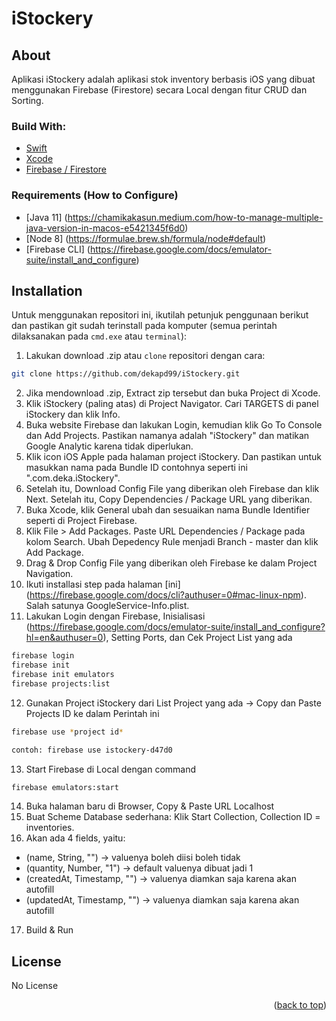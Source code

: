 # iStockery

<!-- ABOUT THE PROJECT -->
## About
Aplikasi iStockery adalah aplikasi stok inventory berbasis iOS yang dibuat menggunakan Firebase (Firestore) secara Local dengan fitur CRUD dan Sorting.

### Build With:

* [Swift](https://www.swift.org/documentation/)
* [Xcode](https://developer.apple.com/xcode/)
* [Firebase / Firestore](https://firebase.google.com/)


### Requirements (How to Configure)
* [Java 11] (https://chamikakasun.medium.com/how-to-manage-multiple-java-version-in-macos-e5421345f6d0)
* [Node 8] (https://formulae.brew.sh/formula/node#default)
* [Firebase CLI] (https://firebase.google.com/docs/emulator-suite/install_and_configure)


<!-- How to Install -->
## Installation
Untuk menggunakan repositori ini, ikutilah petunjuk penggunaan berikut dan pastikan git sudah terinstall pada komputer (semua perintah dilaksanakan pada `cmd.exe` atau `terminal`):

1. Lakukan download .zip atau `clone` repositori dengan cara:
```bash
git clone https://github.com/dekapd99/iStockery.git
```

2. Jika mendownload .zip, Extract zip tersebut dan buka Project di Xcode.
3. Klik iStockery (paling atas) di Project Navigator. Cari TARGETS di panel iStockery dan klik Info.
4. Buka website Firebase dan lakukan Login, kemudian klik Go To Console dan Add Projects. Pastikan namanya adalah "iStockery" dan matikan Google Analytic karena tidak diperlukan.
5. Klik icon iOS Apple pada halaman project iStockery. Dan pastikan untuk masukkan nama pada Bundle ID contohnya seperti ini ".com.deka.iStockery".
6. Setelah itu, Download Config File yang diberikan oleh Firebase dan klik Next. Setelah itu, Copy Dependencies / Package URL yang diberikan.
7. Buka Xcode, klik General ubah dan sesuaikan nama Bundle Identifier seperti di Project Firebase.
8. Klik File > Add Packages. Paste URL Dependencies / Package pada kolom Search. Ubah Depedency Rule menjadi Branch - master dan klik Add Package.
9. Drag & Drop Config File yang diberikan oleh Firebase ke dalam Project Navigation. 
10. Ikuti installasi step pada halaman [ini] (https://firebase.google.com/docs/cli?authuser=0#mac-linux-npm). Salah satunya GoogleService-Info.plist.
11. Lakukan Login dengan Firebase, Inisialisasi (https://firebase.google.com/docs/emulator-suite/install_and_configure?hl=en&authuser=0), Setting Ports, dan Cek Project List yang ada
```bash
firebase login
firebase init
firebase init emulators
firebase projects:list
```

12. Gunakan Project iStockery dari List Project yang ada -> Copy dan Paste Projects ID ke dalam Perintah ini
```bash
firebase use *project id*

contoh: firebase use istockery-d47d0
```

13. Start Firebase di Local dengan command
```bash
firebase emulators:start
```

14. Buka halaman baru di Browser, Copy & Paste URL Localhost
15. Buat Scheme Database sederhana: Klik Start Collection, Collection ID = inventories.
16. Akan ada 4 fields, yaitu:
* (name, String, "") -> valuenya boleh diisi boleh tidak
* (quantity, Number, "1") -> default valuenya dibuat jadi 1
* (createdAt, Timestamp, "") -> valuenya diamkan saja karena akan autofill
* (updatedAt, Timestamp, "") -> valuenya diamkan saja karena akan autofill
17. Build & Run

<!-- What Kind of License? -->
## License
No License 

<p align="right">(<a href="#top">back to top</a>)</p>
